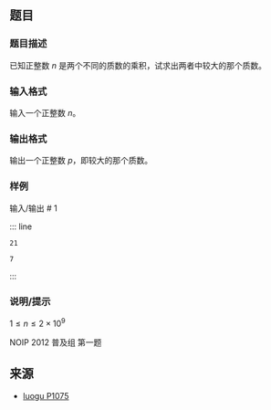 ## 题目




### 题目描述

已知正整数 $n$ 是两个不同的质数的乘积，试求出两者中较大的那个质数。




### 输入格式
输入一个正整数 $n$。




### 输出格式

输出一个正整数 $p$，即较大的那个质数。




### 样例


输入/输出 # 1

::: line
```
21
```

```
7
```
:::





### 说明/提示
$1 \le n\le 2\times 10^9$

NOIP 2012 普及组 第一题



## 来源

- [luogu P1075](https://luogu.com.cn/problem/P1075)
